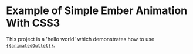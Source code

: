 # Example of Simple Ember Animation With CSS3

This project is a 'hello world'
which demonstrates how to use
[`{{animatedOutlet}}`](https://github.com/billysbilling/ember-animated-outlet).
